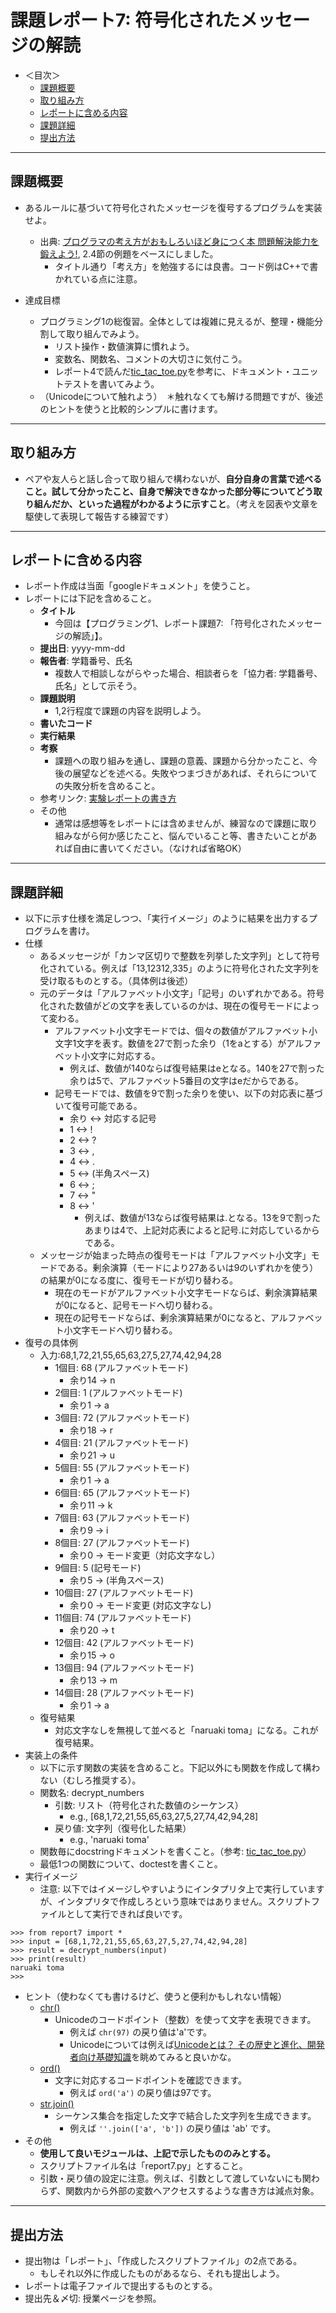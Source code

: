 # 課題レポート7: 符号化されたメッセージの解読

- ＜目次＞
  - <a href="#abst">課題概要</a>
  - <a href="#howto">取り組み方</a>
  - <a href="#report">レポートに含める内容</a>
  - <a href="#level1">課題詳細</a>
  - <a href="#upload">提出方法</a>

<hr>

## <a name="abst">課題概要</a>
- あるルールに基づいて符号化されたメッセージを復号するプログラムを実装せよ。
  - 出典: [プログラマの考え方がおもしろいほど身につく本 問題解決能力を鍛えよう!](https://www.amazon.co.jp/プログラマの考え方がおもしろいほど身につく本-問題解決能力を鍛えよう-V-Anton-Spraul/dp/4048869558), 2.4節の例題をベースにしました。
    - タイトル通り「考え方」を勉強するには良書。コード例はC++で書かれている点に注意。

- 達成目標
  - プログラミング1の総復習。全体としては複雑に見えるが、整理・機能分割して取り組んでみよう。
    - リスト操作・数値演算に慣れよう。
    - 変数名、関数名、コメントの大切さに気付こう。
    - レポート4で読んだ[tic_tac_toe.py](https://github.com/naltoma/python_intro/blob/master/report/tic_tac_toe.py)を参考に、ドキュメント・ユニットテストを書いてみよう。
  - （Unicodeについて触れよう）　＊触れなくても解ける問題ですが、後述のヒントを使うと比較的シンプルに書けます。

<hr>

## <a name="howto">取り組み方</a>
- ペアや友人らと話し合って取り組んで構わないが、**自分自身の言葉で述べること。試して分かったこと、自身で解決できなかった部分等についてどう取り組んだか、といった過程がわかるように示すこと**。（考えを図表や文章を駆使して表現して報告する練習です）

<hr>

## <a name="report">レポートに含める内容</a>
- レポート作成は当面「googleドキュメント」を使うこと。
- レポートには下記を含めること。
  - **タイトル**
    - 今回は【プログラミング1、レポート課題7: 「符号化されたメッセージの解読」】。
  - **提出日**: yyyy-mm-dd
  - **報告者**: 学籍番号、氏名
    - 複数人で相談しながらやった場合、相談者らを「協力者: 学籍番号、氏名」として示そう。
  - **課題説明**
    - 1,2行程度で課題の内容を説明しよう。
  - **書いたコード**
  - **実行結果**
  - **考察**
    - 課題への取り組みを通し、課題の意義、課題から分かったこと、今後の展望などを述べる。失敗やつまづきがあれば、それらについての失敗分析を含めること。
  - 参考リンク: [実験レポートの書き方](http://www.report.gusoku.net/jikken/jikkenreport.html)
  - その他
    - 通常は感想等をレポートには含めませんが、練習なので課題に取り組みながら何か感じたこと、悩んでいること等、書きたいことがあれば自由に書いてください。（なければ省略OK）

<hr>

## <a name="level">課題詳細</a>
- 以下に示す仕様を満足しつつ、「実行イメージ」のように結果を出力するプログラムを書け。
- 仕様
  - あるメッセージが「カンマ区切りで整数を列挙した文字列」として符号化されている。例えば「13,12312,335」のように符号化された文字列を受け取るものとする。（具体例は後述）
  - 元のデータは「アルファベット小文字」「記号」のいずれかである。符号化された数値がどの文字を表しているのかは、現在の復号モードによって変わる。
    - アルファベット小文字モードでは、個々の数値がアルファベット小文字1文字を表す。数値を27で割った余り（1をaとする）がアルファベット小文字に対応する。
      - 例えば、数値が140ならば復号結果はeとなる。140を27で割った余りは5で、アルファベット5番目の文字はeだからである。
    - 記号モードでは、数値を9で割った余りを使い、以下の対応表に基づいて復号可能である。
      - 余り <-> 対応する記号
      - 1 <-> !
      - 2 <-> ?
      - 3 <-> ,
      - 4 <-> .
      - 5 <->  (半角スペース)
      - 6 <-> ;
      - 7 <-> "
      - 8 <-> '
        - 例えば、数値が13ならば復号結果は.となる。13を9で割ったあまりは4で、上記対応表によると記号.に対応しているからである。
  - メッセージが始まった時点の復号モードは「アルファベット小文字」モードである。剰余演算（モードにより27あるいは9のいずれかを使う）の結果が0になる度に、復号モードが切り替わる。
    - 現在のモードがアルファベット小文字モードならば、剰余演算結果が0になると、記号モードへ切り替わる。
    - 現在の記号モードならば、剰余演算結果が0になると、アルファベット小文字モードへ切り替わる。
- 復号の具体例
  - 入力:68,1,72,21,55,65,63,27,5,27,74,42,94,28
    - 1個目: 68 (アルファベットモード)
      - 余り14 -> n
    - 2個目: 1 (アルファベットモード)
      - 余り1 -> a
    - 3個目: 72 (アルファベットモード)
      - 余り18 -> r
    - 4個目: 21 (アルファベットモード)
      - 余り21 -> u
    - 5個目: 55 (アルファベットモード)
      - 余り1 -> a
    - 6個目: 65 (アルファベットモード)
      - 余り11 -> k
    - 7個目: 63 (アルファベットモード)
      - 余り9 -> i
    - 8個目: 27 (アルファベットモード)
      - 余り0 -> モード変更（対応文字なし）
    - 9個目: 5 (記号モード)
      - 余り5 ->  (半角スペース)
    - 10個目: 27 (アルファベットモード)
      - 余り0 -> モード変更 (対応文字なし)
    - 11個目: 74 (アルファベットモード)
      - 余り20 -> t
    - 12個目: 42 (アルファベットモード)
      - 余り15 -> o
    - 13個目: 94 (アルファベットモード)
      - 余り13 -> m
    - 14個目: 28 (アルファベットモード)
      - 余り1 -> a
  - 復号結果
    - 対応文字なしを無視して並べると「naruaki toma」になる。これが復号結果。
- 実装上の条件
  - 以下に示す関数の実装を含めること。下記以外にも関数を作成して構わない（むしろ推奨する）。
  - 関数名: decrypt_numbers
    - 引数: リスト（符号化された数値のシーケンス）
      - e.g., [68,1,72,21,55,65,63,27,5,27,74,42,94,28]
    - 戻り値: 文字列（復号化した結果）
      - e.g., 'naruaki toma'
  - 関数毎にdocstringドキュメントを書くこと。（参考: [tic_tac_toe.py](https://github.com/naltoma/python_intro/blob/master/report/tic_tac_toe.py)）
  - 最低1つの関数について、doctestを書くこと。
- 実行イメージ
  - 注意: 以下ではイメージしやすいようにインタプリタ上で実行していますが、インタプリタで作成しろという意味ではありません。スクリプトファイルとして実行できれば良いです。

```
>>> from report7 import *
>>> input = [68,1,72,21,55,65,63,27,5,27,74,42,94,28]
>>> result = decrypt_numbers(input)
>>> print(result)
naruaki toma
>>>
```

- ヒント（使わなくても書けるけど、使うと便利かもしれない情報）
  - [chr()](https://docs.python.org/3/library/functions.html#chr)
    - Unicodeのコードポイント（整数）を使って文字を表現できます。
      - 例えば ``chr(97)`` の戻り値は'a'です。
      - Unicodeについては例えば[Unicodeとは？ その歴史と進化、開発者向け基礎知識](http://www.buildinsider.net/language/csharpunicode/01)を眺めてみると良いかな。
  - [ord()](https://docs.python.org/3/library/functions.html#ord)
    - 文字に対応するコードポイントを確認できます。
      - 例えば ``ord('a')`` の戻り値は97です。
  - [str.join()](https://docs.python.jp/3/library/stdtypes.html#str.join)
    - シーケンス集合を指定した文字で結合した文字列を生成できます。
      - 例えば ``''.join(['a', 'b'])`` の戻り値は 'ab' です。
- その他
  - **使用して良いモジュールは、上記で示したもののみとする。**
  - スクリプトファイル名は「report7.py」とすること。
  - 引数・戻り値の設定に注意。例えば、引数として渡していないにも関わらず、関数内から外部の変数へアクセスするような書き方は減点対象。

<hr>

## <a name="upload">提出方法</a>
- 提出物は「レポート」、「作成したスクリプトファイル」の2点である。
  - もしそれ以外に作成したものがあるなら、それも提出しよう。
- レポートは電子ファイルで提出するものとする。
- 提出先＆〆切: 授業ページを参照。
